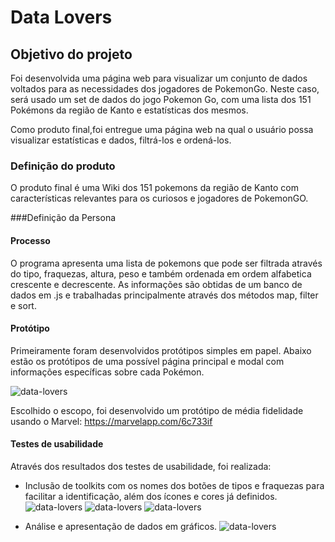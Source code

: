 # Data Lovers

## Objetivo do projeto

Foi desenvolvida uma página web para visualizar um conjunto de dados voltados para as necessidades dos jogadores de PokemonGo.
Neste caso, será usado um set de dados do jogo Pokemon Go, com uma lista dos 151 Pokémons da região de Kanto e estatísticas dos mesmos.

Como produto final,foi entregue uma página web na qual o usuário possa visualizar estatísticas e dados, filtrá-los e ordená-los.

### Definição do produto

O produto final é uma Wiki dos 151 pokemons da região de Kanto com características relevantes para os curiosos e jogadores de PokemonGO.

###Definição da Persona
<!-- persona -->
#### Processo
O programa apresenta uma lista de pokemons que pode ser filtrada através do tipo, fraquezas, altura, peso e também ordenada em ordem alfabetica crescente e decrescente. As informações são obtidas de um banco de dados em .js e trabalhadas principalmente através dos métodos map, filter e sort.

#### Protótipo

Primeiramente foram desenvolvidos protótipos simples em papel. 
Abaixo estão os protótipos de uma possível página principal e modal com informações específicas sobre cada Pokémon.

![data-lovers](https://github.com/loraineamaral/data-lovers/blob/master/assets/Prot%C3%B3tipo-papel-1.png)

Escolhido o escopo, foi desenvolvido um protótipo de média fidelidade usando o Marvel:
https://marvelapp.com/6c733if

#### Testes de usabilidade

Através dos resultados dos testes de usabilidade, foi realizada:
* Inclusão de toolkits com os nomes dos botões de tipos e fraquezas para facilitar a identificação, além dos ícones e cores já definidos.
![data-lovers](https://github.com/loraineamaral/data-lovers/blob/master/assets/teste1.jpg)
![data-lovers](https://github.com/loraineamaral/data-lovers/blob/master/assets/teste3.jpg)
![data-lovers](https://github.com/loraineamaral/data-lovers/blob/master/assets/teste4.jpg)

* Análise e apresentação de dados em gráficos.
![data-lovers](https://github.com/loraineamaral/data-lovers/blob/master/assets/teste2.jpg)
